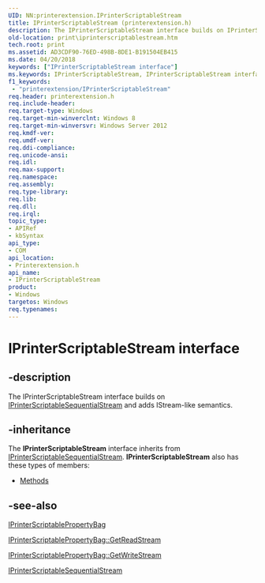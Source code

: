 ```yaml
---
UID: NN:printerextension.IPrinterScriptableStream
title: IPrinterScriptableStream (printerextension.h)
description: The IPrinterScriptableStream interface builds on IPrinterScriptableSequentialStream and adds IStream-like semantics.
old-location: print\iprinterscriptablestream.htm
tech.root: print
ms.assetid: AD3CDF90-76ED-498B-8DE1-B191504EB415
ms.date: 04/20/2018
keywords: ["IPrinterScriptableStream interface"]
ms.keywords: IPrinterScriptableStream, IPrinterScriptableStream interface [Print Devices], IPrinterScriptableStream interface [Print Devices],described, print.iprinterscriptablestream, printerextension/IPrinterScriptableStream
f1_keywords:
 - "printerextension/IPrinterScriptableStream"
req.header: printerextension.h
req.include-header: 
req.target-type: Windows
req.target-min-winverclnt: Windows 8
req.target-min-winversvr: Windows Server 2012
req.kmdf-ver: 
req.umdf-ver: 
req.ddi-compliance: 
req.unicode-ansi: 
req.idl: 
req.max-support: 
req.namespace: 
req.assembly: 
req.type-library: 
req.lib: 
req.dll: 
req.irql: 
topic_type:
- APIRef
- kbSyntax
api_type:
- COM
api_location:
- Printerextension.h
api_name:
- IPrinterScriptableStream
product:
- Windows
targetos: Windows
req.typenames: 
---
```


# IPrinterScriptableStream interface


## -description


The IPrinterScriptableStream interface builds on <a href="https://docs.microsoft.com/windows-hardware/drivers/ddi/printerextension/nn-printerextension-iprinterscriptablesequentialstream">IPrinterScriptableSequentialStream</a> and adds IStream-like semantics.


## -inheritance

The <b xmlns:loc="https://microsoft.com/wdcml/l10n">IPrinterScriptableStream</b> interface inherits from <a href="https://docs.microsoft.com/windows-hardware/drivers/ddi/printerextension/nn-printerextension-iprinterscriptablesequentialstream">IPrinterScriptableSequentialStream</a>. <b>IPrinterScriptableStream</b> also has these types of members:
<ul>
<li><a href="https://docs.microsoft.com/">Methods</a></li>
</ul>

## -see-also




<a href="https://docs.microsoft.com/windows-hardware/drivers/ddi/printerextension/nn-printerextension-iprinterscriptablepropertybag">IPrinterScriptablePropertyBag</a>



<a href="https://docs.microsoft.com/windows-hardware/drivers/ddi/printerextension/nf-printerextension-iprinterscriptablepropertybag-getreadstream">IPrinterScriptablePropertyBag::GetReadStream</a>



<a href="https://docs.microsoft.com/windows-hardware/drivers/ddi/printerextension/nf-printerextension-iprinterscriptablepropertybag-getwritestream">IPrinterScriptablePropertyBag::GetWriteStream</a>



<a href="https://docs.microsoft.com/windows-hardware/drivers/ddi/printerextension/nn-printerextension-iprinterscriptablesequentialstream">IPrinterScriptableSequentialStream</a>
 

 

